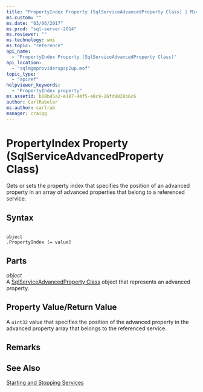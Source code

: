 ```yaml
---
title: "PropertyIndex Property (SqlServiceAdvancedProperty Class) | Microsoft Docs"
ms.custom: ""
ms.date: "03/06/2017"
ms.prod: "sql-server-2014"
ms.reviewer: ""
ms.technology: wmi
ms.topic: "reference"
api_name: 
  - "PropertyIndex Property (SqlServiceAdvancedProperty Class)"
api_location: 
  - "sqlmgmproviderxpsp2up.mof"
topic_type: 
  - "apiref"
helpviewer_keywords: 
  - "PropertyIndex property"
ms.assetid: b18b45a2-e187-44f5-a8c9-26fd9828b6c6
author: CarlRabeler
ms.author: carlrab
manager: craigg
---
```

# PropertyIndex Property (SqlServiceAdvancedProperty Class)
  Gets or sets the property index that specifies the position of an advanced property in an array of advanced properties that belong to a referenced service.  
  
## Syntax  
  
```  
  
object  
.PropertyIndex [= value]  
```  
  
## Parts  
 *object*  
 A [SqlServiceAdvancedProperty Class](sqlserviceadvancedproperty-class.md) object that represents an advanced property.  
  
## Property Value/Return Value  
 A `uint32` value that specifies the position of the advanced property in the advanced property array that belongs to the referenced service.  
  
## Remarks  
  
## See Also  
 [Starting and Stopping Services](https://technet.microsoft.com/library/ms174886\(v=sql.105\).aspx)  
  
  
